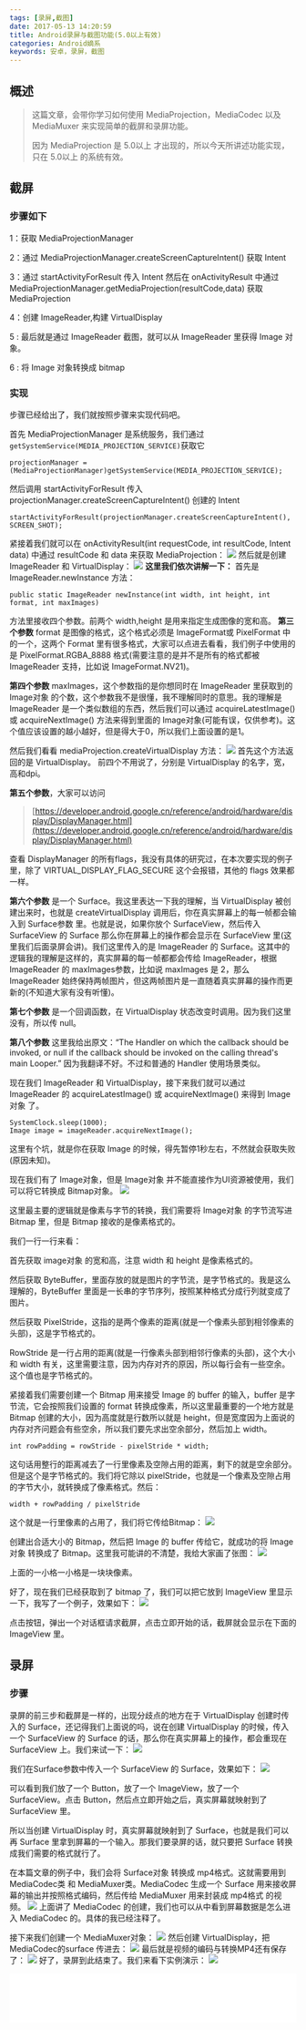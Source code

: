 ```yaml
---
tags: [录屏,截图]
date: 2017-05-13 14:20:59
title: Android录屏与截图功能(5.0以上有效)
categories: Android嫡系
keywords: 安卓，录屏，截图
---
```

## 概述
>这篇文章，会带你学习如何使用 MediaProjection，MediaCodec 以及 MediaMuxer 来实现简单的截屏和录屏功能。
>
>因为 MediaProjection 是 5.0以上 才出现的，所以今天所讲述功能实现，只在 5.0以上 的系统有效。


<!-- more -->

## 截屏

### 步骤如下

1：获取 MediaProjectionManager

2：通过 MediaProjectionManager.createScreenCaptureIntent() 获取 Intent

3：通过 startActivityForResult 传入 Intent 然后在 onActivityResult 中通过 MediaProjectionManager.getMediaProjection(resultCode,data) 获取 MediaProjection

4：创建 ImageReader,构建 VirtualDisplay

5 : 最后就是通过 ImageReader 截图，就可以从 ImageReader 里获得 Image 对象。

6 : 将 Image 对象转换成 bitmap

### 实现

步骤已经给出了，我们就按照步骤来实现代码吧。

首先 MediaProjectionManager 是系统服务，我们通过
`getSystemService(MEDIA_PROJECTION_SERVICE)`获取它

```
projectionManager = (MediaProjectionManager)getSystemService(MEDIA_PROJECTION_SERVICE);
```

然后调用 startActivityForResult 传入 projectionManager.createScreenCaptureIntent() 创建的 Intent

```
startActivityForResult(projectionManager.createScreenCaptureIntent(), SCREEN_SHOT);
```

紧接着我们就可以在 onActivityResult(int requestCode, int resultCode, Intent data) 中通过 resultCode 和 data 来获取 MediaProjection：
![](http://dinson-blog.hdinson.cn/FvvwP2iend8mydeWF0tijrsyMnbx.png)
然后就是创建 ImageReader 和 VirtualDisplay：
![](http://dinson-blog.hdinson.cn/FtclwbgSmfNuAKRzLV7ItmxQ2TUB.png)
**这里我们依次讲解一下：**
首先是 ImageReader.newInstance 方法：
```
public static ImageReader newInstance(int width, int height, int format, int maxImages)
```

方法里接收四个参数。前两个 width,height 是用来指定生成图像的宽和高。
**第三个参数** format 是图像的格式，这个格式必须是 ImageFormat或 PixelFormat 中的一个，这两个 Format 里有很多格式，大家可以点进去看看，我们例子中使用的是 PixelFormat.RGBA_8888 格式(需要注意的是并不是所有的格式都被 ImageReader 支持，比如说 ImageFormat.NV21)。

**第四个参数** maxImages，这个参数指的是你想同时在 ImageReader 里获取到的 Image对象 的个数，这个参数我不是很懂，我不理解同时的意思。我的理解是 ImageReader 是一个类似数组的东西，然后我们可以通过 acquireLatestImage() 或 acquireNextImage() 方法来得到里面的 Image对象(可能有误，仅供参考)。这个值应该设置的越小越好，但是得大于0，所以我们上面设置的是1。

然后我们看看 mediaProjection.createVirtualDisplay 方法：
![](http://dinson-blog.hdinson.cn/FtUczK9qlxRq-TQdEndwzXTgfn6F.png)
首先这个方法返回的是 VirtualDisplay。
前四个不用说了，分别是 VirtualDisplay 的名字，宽，高和dpi。

**第五个参数**，大家可以访问
> [https://developer.android.google.cn/reference/android/hardware/display/DisplayManager.html](https://developer.android.google.cn/reference/android/hardware/display/DisplayManager.html)

查看 DisplayManager 的所有flags，我没有具体的研究过，在本次要实现的例子里，除了 VIRTUAL_DISPLAY_FLAG_SECURE 这个会报错，其他的 flags 效果都一样。

**第六个参数** 是一个 Surface。我这里表达一下我的理解，当 VirtualDisplay 被创建出来时，也就是 createVirtualDisplay 调用后，你在真实屏幕上的每一帧都会输入到 Surface参数 里。也就是说，如果你放个 SurfaceView，然后传入 SurfaceView 的 Surface 那么你在屏幕上的操作都会显示在 SurfaceView 里(这里我们后面录屏会讲)。我们这里传入的是 ImageReader 的 Surface。这其中的逻辑我的理解是这样的，真实屏幕的每一帧都都会传给 ImageReader，根据 ImageReader 的 maxImages参数，比如说 maxImages 是 2，那么 ImageReader 始终保持两帧图片，但这两帧图片是一直随着真实屏幕的操作而更新的(不知道大家有没有听懂)。

**第七个参数** 是一个回调函数，在 VirtualDisplay 状态改变时调用。因为我们这里没有，所以传 null。

**第八个参数** 这里我给出原文：“The Handler on which the callback should be invoked, or null if the callback should be invoked on the calling thread's main Looper.” 因为我翻译不好。不过和普通的 Handler 使用场景类似。

现在我们 ImageReader 和 VirtualDisplay，接下来我们就可以通过 ImageReader 的 acquireLatestImage() 或 acquireNextImage() 来得到 Image对象 了。

```
SystemClock.sleep(1000);
Image image = imageReader.acquireNextImage();
```

这里有个坑，就是你在获取 Image 的时候，得先暂停1秒左右，不然就会获取失败(原因未知)。

现在我们有了 Image对象，但是 Image对象 并不能直接作为UI资源被使用，我们可以将它转换成 Bitmap对象。
![](http://dinson-blog.hdinson.cn/FkMjyveYJT5Rk3XXBS6V8-3xAb31.png)

这里最主要的逻辑就是像素与字节的转换，我们需要将 Image对象 的字节流写进 Bitmap 里，但是 Bitmap 接收的是像素格式的。

我们一行一行来看：

首先获取 image对象 的宽和高，注意 width 和 height 是像素格式的。

然后获取 ByteBuffer，里面存放的就是图片的字节流，是字节格式的。我是这么理解的，ByteBuffer 里面是一长串的字节序列，按照某种格式分成行列就变成了图片。

然后获取 PixelStride，这指的是两个像素的距离(就是一个像素头部到相邻像素的头部)，这是字节格式的。

RowStride 是一行占用的距离(就是一行像素头部到相邻行像素的头部)，这个大小和 width 有关，这里需要注意，因为内存对齐的原因，所以每行会有一些空余。这个值也是字节格式的。

紧接着我们需要创建一个 Bitmap 用来接受 Image 的 buffer 的输入，buffer 是字节流，它会按照我们设置的 format 转换成像素，所以这里最重要的一个地方就是 Bitmap 创建的大小，因为高度就是行数所以就是 height，但是宽度因为上面说的内存对齐问题会有些空余，所以我们要先求出空余部分，然后加上 width。

```
int rowPadding = rowStride - pixelStride * width;
```

这句话用整行的距离减去了一行里像素及空隙占用的距离，剩下的就是空余部分。但是这个是字节格式的。我们将它除以 pixelStride，也就是一个像素及空隙占用的字节大小，就转换成了像素格式。然后：

```
width + rowPadding / pixelStride
```

这个就是一行里像素的占用了，我们将它传给Bitmap：
![](http://dinson-blog.hdinson.cn/FjyAwd7uOuIyoNuuaec1qCa3nymr.png)

创建出合适大小的 Bitmap，然后把 Image 的 buffer 传给它，就成功的将 Image对象 转换成了 Bitmap。这里我可能讲的不清楚，我给大家画了张图：
![](http://dinson-blog.hdinson.cn/FnWlneYKo0wXmd93bqaRDI4M34d4.png)

上面的一小格一小格是一块块像素。

好了，现在我们已经获取到了 bitmap 了，我们可以把它放到 ImageView 里显示一下，我写了一个例子，效果如下：
![](http://dinson-blog.hdinson.cn/FtWvLYP7rKhdUAWUPx34llXrOGK3.png)

点击按钮，弹出一个对话框请求截屏，点击立即开始的话，截屏就会显示在下面的 ImageView 里。

## 录屏 ##

### 步骤 ###
录屏的前三步和截屏是一样的，出现分歧点的地方在于 VirtualDisplay 创建时传入的 Surface，还记得我们上面说的吗，说在创建 VirtualDisplay 的时候，传入一个 SurfaceView 的 Surface 的话，那么你在真实屏幕上的操作，都会重现在 SurfaceView 上。我们来试一下：
![](http://dinson-blog.hdinson.cn/FnytHOMHEcK-U27XqYMkI8d69TrV.png)

我们在Surface参数中传入一个 SurfaceView 的 Surface，效果如下：
![](http://dinson-blog.hdinson.cn/FrUySmrKvQ8DIsbBwUNS2O_VRUMk.png)

可以看到我们放了一个 Button，放了一个 ImageView，放了一个 SurfaceView。点击 Button，然后点立即开始之后，真实屏幕就映射到了 SurfaceView 里。

所以当创建 VirtualDisplay 时，真实屏幕就映射到了 Surface，也就是我们可以再 Surface 里拿到屏幕的一个输入。那我们要录屏的话，就只要把 Surface 转换成我们需要的格式就行了。

在本篇文章的例子中，我们会将 Surface对象 转换成 mp4格式。这就需要用到MediaCodec类 和 MediaMuxer类。MediaCodec 生成一个 Surface 用来接收屏幕的输出并按照格式编码，然后传给 MediaMuxer 用来封装成 mp4格式 的视频。
![](http://dinson-blog.hdinson.cn/Frwb1-cIhukMvnpralVVIChnGnxj.png)
上面讲了 MediaCodec 的创建，我们也可以从中看到屏幕数据是怎么进入 MediaCodec 的。具体的我已经注释了。

接下来我们创建一个 MediaMuxer对象：
![](http://dinson-blog.hdinson.cn/FghD5GELyVoh3Q10yfrrEyxvGmIJ.png)
然后创建 VirtualDisplay，把 MediaCodec的surface 传进去：
![](http://dinson-blog.hdinson.cn/FlSvfgcwQfAnOYlwK965rqsxvQw1.png)
最后就是视频的编码与转换MP4还有保存了：
![](http://dinson-blog.hdinson.cn/FkgEsiyPE32QpetqNVJ-1RJsZZy2.png)
好了，录屏到此结束了。我们来看下实例演示：
![](http://dinson-blog.hdinson.cn/FuksI4ntCx3D9s-GcPmdh6vpQHu9.png)

<iframe frameborder="no" border="0" marginwidth="0" marginheight="0" width=100% height=86 src="//music.163.com/outchain/player?type=2&id=17194024&auto=1&height=66"></iframe>